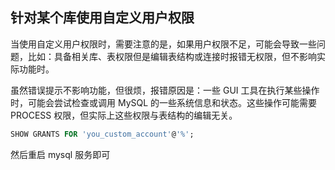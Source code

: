## 针对某个库使用自定义用户权限

当使用自定义用户权限时，需要注意的是，如果用户权限不足，可能会导致一些问题，比如：具备相关库、表权限但是编辑表结构或连接时报错无权限，但不影响实际功能时。

虽然错误提示不影响功能，但很烦，报错原因是：一些 GUI 工具在执行某些操作时，可能会尝试检查或调用 MySQL 的一些系统信息和状态。这些操作可能需要 PROCESS 权限，但实际上这些权限与表结构的编辑无关。

```sql
SHOW GRANTS FOR 'you_custom_account'@'%';
```

然后重启 mysql 服务即可
